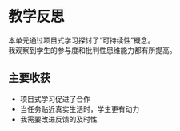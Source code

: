 # 教学反思

本单元通过项目式学习探讨了“可持续性”概念。  
我观察到学生的参与度和批判性思维能力都有所提高。

## 主要收获

- 项目式学习促进了合作  
- 当任务贴近真实生活时，学生更有动力  
- 我需要改进反馈的及时性

